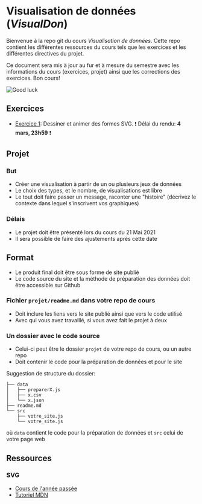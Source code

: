 # Visualisation de données (*VisualDon*)
Bienvenue à la repo git du cours *Visualisation de données*. Cette repo contient les différentes ressources du cours tels que les exercices et les différentes directives du projet. 

Ce document sera mis à jour au fur et à mesure du semestre avec les informations du cours (exercices, projet) ainsi que les corrections des exercices. Bon cours!


![Good luck](https://media.giphy.com/media/j1Xyt3DHfJcmk/giphy.gif)


## Exercices 
* [Exercice 1](https://github.com/romanoe/visualdon-22/tree/main/01-SVG): Dessiner et animer des formes SVG. ❗ Délai du rendu: **4 mars, 23h59** ❗


## Projet

### But

- Créer une visualisation à partir de un ou plusieurs jeux de données
- Le choix des types, et le nombre, de visualisations est libre
- Le tout doit faire passer un message, raconter une "histoire" (décrivez le contexte dans lequel s'inscrivent vos graphiques)

### Délais

- Le projet doit être présenté lors du cours du 21 Mai 2021
- Il sera possible de faire des ajustements après cette date

## Format

- Le produit final doit être sous forme de site publié
- Le code source du site et la méthode de préparation des données doit être accessible sur Github

### Fichier `projet/readme.md` dans votre repo de cours

- Doit inclure les liens vers le site publié ainsi que vers le code utilisé
- Avec qui vous avez travaillé, si vous avez fait le projet à deux

### Un dossier avec le code source

- Celui-ci peut être le dossier `projet` de votre repo de cours, ou un autre repo
- Doit contenir le code pour la préparation de données et pour le site

Suggestion de structure du dossier:

```
├── data
│   ├── preparerX.js
│   ├── x.csv
│   └── x.json
├── readme.md
└── src
    ├── votre_site.js
    └── votre_site.js
```

où `data` contient le code pour la préparation de données et `src` celui de votre page web

## Ressources
### SVG
* [Cours de l'année passée](https://observablehq.com/@idris-maps/svg)
* [Tutoriel MDN](https://developer.mozilla.org/en-US/docs/Web/SVG/Tutorial)
